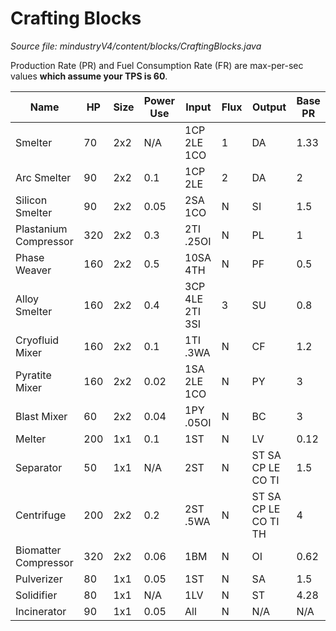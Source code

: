 # Crafting Blocks 

*Source file: mindustryV4/content/blocks/CraftingBlocks.java*

Production Rate (PR) and Fuel Consumption Rate (FR) are max-per-sec values **which assume your TPS is 60**.

| Name                  | HP  | Size | Power Use  | Input           | Flux | Output               | Base PR |
|-----------------------|-----|------|------------|-----------------|------|----------------------|---------|
| Smelter               | 70  | 2x2  | N/A        | 1CP 2LE 1CO     | 1    | DA                   | 1.33    |
| Arc Smelter           | 90  | 2x2  | 0.1        | 1CP 2LE         | 2    | DA                   | 2       |
| Silicon Smelter       | 90  | 2x2  | 0.05       | 2SA 1CO         | N    | SI                   | 1.5     |
| Plastanium Compressor | 320 | 2x2  | 0.3        | 2TI .25OI       | N    | PL                   | 1       |
| Phase Weaver          | 160 | 2x2  | 0.5        | 10SA 4TH        | N    | PF                   | 0.5     |
| Alloy Smelter         | 160 | 2x2  | 0.4        | 3CP 4LE 2TI 3SI | 3    | SU                   | 0.8     |
| Cryofluid Mixer       | 160 | 2x2  | 0.1        | 1TI .3WA        | N    | CF                   | 1.2     |
| Pyratite Mixer        | 160 | 2x2  | 0.02       | 1SA 2LE 1CO     | N    | PY                   | 3       |
| Blast Mixer           | 60  | 2x2  | 0.04       | 1PY .05OI       | N    | BC                   | 3       |
| Melter                | 200 | 1x1  | 0.1        | 1ST             | N    | LV                   | 0.12    |
| Separator             | 50  | 1x1  | N/A        | 2ST             | N    | ST SA CP LE CO TI    | 1.5     |
| Centrifuge            | 200 | 2x2  | 0.2        | 2ST .5WA        | N    | ST SA CP LE CO TI TH | 4       |
| Biomatter Compressor  | 320 | 2x2  | 0.06       | 1BM             | N    | OI                   | 0.62    |
| Pulverizer            | 80  | 1x1  | 0.05       | 1ST             | N    | SA                   | 1.5     |
| Solidifier            | 80  | 1x1  | N/A        | 1LV             | N    | ST                   | 4.28    |
| Incinerator           | 90  | 1x1  | 0.05       | All             | N    | N/A                  | N/A     |
